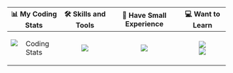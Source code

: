 <table>
  <thead>
    <tr>
      <th>📊 My Coding Stats</th>
      <th>🛠 Skills and Tools</th>
      <th>🍼 Have Small Experience</th>
      <th>💻 Want to Learn</th>
    </tr>
  </thead>
  <tbody>
    <tr>
      <td>
        <p align="center">
          <img src="https://wakatime.com/share/@45c37f30-78f2-4b42-863d-611feedbfacb/c2c6600d-b2f3-4ab1-a91c-e97e023d2a30.svg" alt="Coding Stats">
        </p>
      </td>
      <td>
        <p align="center">
          <img src="https://skillicons.dev/icons?i=python,git,docker,linux,arch,vscode&perline=3">
        </p>
      </td>
      <td>
        <p align="center">
          <img src="https://skillicons.dev/icons?i=vim,postgres,html,css,md,bash&perline=3"></br>
        </p>
      </td>
      <td>
        <p align="center">
          <img src="https://skillicons.dev/icons?i=django,go,redis&perline=3"></br>
          <img src="https://skillicons.dev/icons?i=fastapi,solidity&perline=3">
        </p>
      </td>
    </tr>
  </tbody>
</table>

<!--START_SECTION:waka-->
<!--END_SECTION:waka-->
